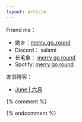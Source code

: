 ```yaml
---
layout: article
---
```


Friend me：
- 她乡：[merry_go_round](https://womenoverseas.com/u/merry_go_round/summary)
- Discord： salami
- 长毛象： [merry go round](https://moresci.sale/@nerdsam)
- Spotify: [merry go round](https://open.spotify.com/user/lzdya7z12gu1rxwffixyq36ca)


友邻博客：
- [June \| 六月](https://shiorireads.ca/)


{% comment %}

{% endcomment %}